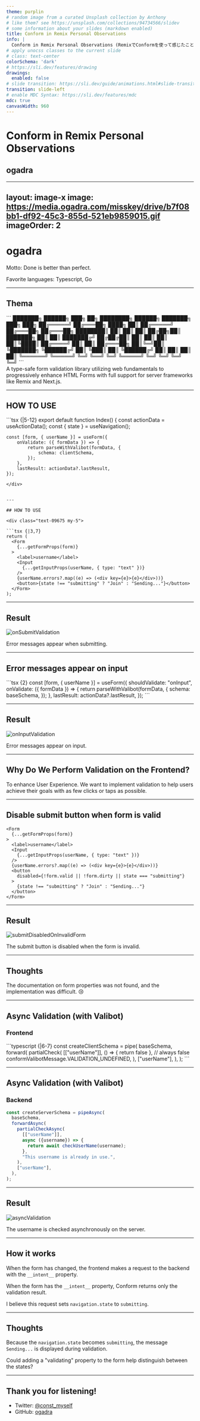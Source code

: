 ```yaml
---
theme: purplin
# random image from a curated Unsplash collection by Anthony
# like them? see https://unsplash.com/collections/94734566/slidev
# some information about your slides (markdown enabled)
title: Conform in Remix Personal Observations
info: |
  Conform in Remix Personal Observations (RemixでConformを使って感じたこと)
# apply unocss classes to the current slide
# class: text-center
colorSchema: 'dark'
# https://sli.dev/features/drawing
drawings:
  enabled: false
# slide transition: https://sli.dev/guide/animations.html#slide-transitions
transition: slide-left
# enable MDC Syntax: https://sli.dev/features/mdc
mdc: true
canvasWidth: 960
---
```


<style>
.slidev-layout {
  padding-top: 0 !important;
}

</style>

# Conform in Remix Personal Observations
## ogadra

---
layout: image-x
image: https://media.ogadra.com/misskey/drive/b7f08bb1-df92-45c3-855d-521eb9859015.gif
imageOrder: 2
---

# ogadra

Motto: Done is better than perfect.

Favorite languages: Typescript, Go

<!--
  スライドは英語で書くが、発表は日本語で行う
-->

---

## Thema

<div class="my-8 text-09675">
```
 ███████╗  ██████╗  ███╗  ██╗ ████████╗  ██████╗  ███████╗  ███╗ ███╗
██╔═════╝ ██╔═══██╗ ████╗ ██║ ██╔═════╝ ██╔═══██╗ ██╔═══██╗ ████████║
██║       ██║   ██║ ██╔██╗██║ ███████╗  ██║   ██║ ███████╔╝ ██╔██╔██║
██║       ██║   ██║ ██║╚████║ ██╔════╝  ██║   ██║ ██╔═══██╗ ██║╚═╝██║
╚███████╗ ╚██████╔╝ ██║ ╚███║ ██║       ╚██████╔╝ ██║   ██║ ██║   ██║
 ╚══════╝  ╚═════╝  ╚═╝  ╚══╝ ╚═╝        ╚═════╝  ╚═╝   ╚═╝ ╚═╝   ╚═╝
```
</div>
A type-safe form validation library utilizing web fundamentals to progressively enhance HTML Forms with full support for server frameworks like Remix and Next.js.


<!--
  Web標準に則ってHTMLフォームを段階的に強化する、型安全なフォーム検証ライブラリ。
-->
---

## HOW TO USE

<div class="my-2">
```tsx {|5-12}
export default function Index() {
	const actionData = useActionData<typeof action>();
	const { state } = useNavigation();

	const [form, { userName }] = useForm({
		onValidate: ({ formData }) => {
			return parseWithValibot(formData, {
				schema: clientSchema,
			});
		},
		lastResult: actionData?.lastResult,
	});
```
</div>


---

## HOW TO USE

<div class="text-09675 my-5">

```tsx {|3,7}
return (
  <Form
    {...getFormProps(form)}
  >
    <label>username</label>
    <Input
      {...getInputProps(userName, { type: "text" })}
    />
    {userName.errors?.map((e) => (<div key={e}>{e}</div>))}
    <button>{state !== "submitting" ? "Join" : "Sending..."}</button>
  </Form>
);

```
</div>

---

## Result

![onSubmitValidation](./imgs/onSubmitValidation.gif)

<div class="text-center">
Error messages appear when submitting.
</div>

<!--
  サブミット時にエラーメッセージが表示される。
-->

---

## Error messages appear on input

<div class="my-12">
```tsx {2}
const [form, { userName }] = useForm({
  shouldValidate: "onInput",
  onValidate: ({ formData }) => {
    return parseWithValibot(formData, {
      schema: baseSchema,
    });
  },
  lastResult: actionData?.lastResult,
});
```
</div>

---

## Result

![onInputValidation](./imgs/onInputValidation.gif)

<div class="text-center">
Error messages appear on input.
</div>

---

## Why Do We Perform Validation on the Frontend?

<div class="my-3">
To enhance User Experience. We want to implement validation to help users achieve their goals with as few clicks or taps as possible.
</div>

<!--
  ## なぜ我々はフロントエンドでバリデーションするのか？
  > User Experience向上のため。1クリック、タップでも少なく、ユーザーが目的を達成させるためにバリデーションしたい。
-->

---

## Disable submit button when form is valid

<div class="text-094 my-2">

```tsx{10}
<Form
  {...getFormProps(form)}
>
  <label>username</label>
  <Input
    {...getInputProps(userName, { type: "text" })}
  />
  {userName.errors?.map((e) => (<div key={e}>{e}</div>))}
  <button
    disabled={!form.valid || !form.dirty || state === "submitting"}
  >
    {state !== "submitting" ? "Join" : "Sending..."}
  </button>
</Form>
```
</div>

---

## Result

![submitDisabledOnInvalidForm](./imgs/submitDisabledOnInvalidForm.gif)

<div class="text-center">
The submit button is disabled when the form is invalid.
</div>

---

## Thoughts

The documentation on form properties was not found, and the implementation was difficult. 😢

<!--
  formのプロパティに関するドキュメントが見当たらず、実装が大変だった
-->

---

## Async Validation (with Valibot)

### Frontend

<div class="my-4">
```typescript {|6-7}
const createClientSchema = pipe(
  baseSchema,
  forward(
    partialCheck(
      [["userName"]],
      () => { return false }, // always false
      conformValibotMessage.VALIDATION_UNDEFINED,
    ),
    ["userName"],
  ),
);
```
</div>

---

## Async Validation (with Valibot)

### Backend

<div class="text-094">

```typescript {|6-9}
const createServerSchema = pipeAsync(
  baseSchema,
  forwardAsync(
    partialCheckAsync(
      [["userName"]],
      async ({username}) => {
        return await checkUserName(username);
      },
      "This username is already in use.",
    ),
    ["userName"],
  ),
);
```

</div>

---

## Result

![asyncValidation](./imgs/asyncValidation.gif)

<div class="text-center">
The username is checked asynchronously on the server.
</div>

---

## How it works

When the form has changed, the frontend makes a request to the backend with the `__intent__` property.

When the form has the `__intent__` property, Conform returns only the validation result.

I believe this request sets `navigation.state` to `submitting`.

<!--
  フォームが変更されたとき、フロントエンドは`__intent__`プロパティとともにバックエンドにリクエストを送信する。
  このリクエストによって`navigation.state`が`submitting`に設定されると考えられる。
  フォームに`__intent__`プロパティが含まれているとき、Conformは検証結果のみを返す。
-->

---

## Thoughts

Because the `navigation.state` becomes `submitting`, the message `Sending...` is displayed during validation.

Could adding a "validating" property to the form help distinguish between the states?

<!--
  navigation.stateが"submitting"になってしまうため、validate時に`Sending...`と表示されてしまう。
  formのプロパティに`validating`があれば、`state`との区別がつくのではないか？
-->

---

## Thank you for listening!

- Twitter: [@const_myself](https://twitter.com/const_myself)
- GitHub: [ogadra](https://github.com/ogadra)

<PoweredBySlidev mt-10 />
